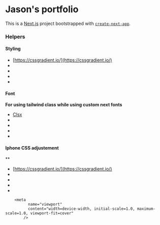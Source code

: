 
# Jason's portfolio

This is a [Next.js](https://nextjs.org/) project bootstrapped with [`create-next-app`](https://github.com/vercel/next.js/tree/canary/packages/create-next-app).

### Helpers

#### Styling 

-  [https://cssgradient.io/](https://cssgradient.io/)
-  []()
-  []()
-  []()
-  []()
#### Font

**For using tailwind class while using custom next fonts**
-  [Clsx](https://www.npmjs.com/package/clsx)
-  []()
-  []()
-  []()
-  []()
#### Iphone CSS adjustement  
**
-  [https://cssgradient.io/](https://cssgradient.io/)
-  []()
-  []()
-  []()
-  []()

```
    <meta
          name="viewport"
          content="width=device-width, initial-scale=1.0, maximum-scale=1.0, viewport-fit=cover"
        />
```